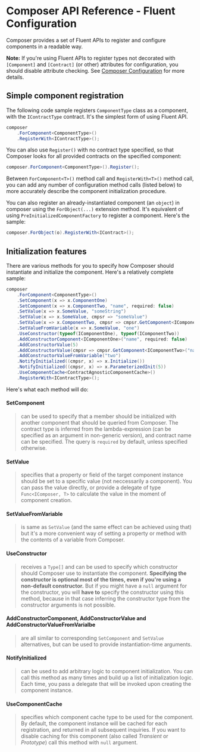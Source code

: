 # Composer API Reference - Fluent Configuration

Composer provides a set of Fluent APIs to register and configure components in a readable way.

**Note:** If you're using Fluent APIs to register types not decorated with `[Component]` and `[Contract]` (or other) attributes for configuration, you should disable attribute checking. See [Composer Configuration](configuration.md) for more details.

## Simple component registration

The following code sample registers `ComponentType` class as a component, with the `IContractType` contract. It's the simplest form of using Fluent API.

```csharp
composer
    .ForComponent<ComponentType>()
    .RegisterWith<IContractType>();
```

You can also use `Register()` with no contract type specified, so that Composer looks for all provided contracts on the specified component:

```csharp
composer.ForComponent<ComponentType>().Register();
```

Between `ForComponent<T>()` method call and `RegisterWith<T>()` method call, you can add any number of configuration method calls (listed below) to more accurately describe the component initialization procedure.

You can also register an already-instantiated component (an `object`) in composer using the `ForObject(...)` extension method. It's equivalent of using `PreInitializedComponentFactory` to register a component. Here's the sample:

```csharp
composer.ForObject(o).RegisterWith<IContract>();
```

## Initialization features

There are various methods for you to specify how Composer should instantiate and initialize the component. Here's a relatively complete sample:

```csharp
composer
    .ForComponent<ComponentType>()
    .SetComponent(x => x.ComponentOne)
    .SetComponent(x => x.ComponentTwo, "name", required: false)
    .SetValue(x => x.SomeValue, "someString")
    .SetValue(x => x.SomeValue, cmpsr => "someValue")
    .SetValue(x => x.ComponentTwo, cmpsr => cmpsr.GetComponent<IComponentTwo>(), false)
    .SetValueFromVariable(x => x.SomeValue, "one")
    .UseConstructor(typeof(IComponentOne), typeof(IComponentTwo))
    .AddConstructorComponent<IComponentOne>("name", required: false)
    .AddConstructorValue(5)
    .AddConstructorValue(cmpsr => cmpsr.GetComponent<IComponentTwo>("name"))
    .AddConstructorValueFromVariable("two")
    .NotifyInitialized((cmpsr, x) => x.Initialize())
    .NotifyInitialized((cmpsr, x) => x.ParameterizedInit(5))
    .UseComponentCache<ContractAgnosticComponentCache>()
    .RegisterWith<IContractType>();
```

Here's what each method will do:

#### SetComponent
> can be used to specify that a member should be initialized with another component
> that should be queried from Composer. 
> The contract type is inferred from the lambda-expression 
> (can be specified as an argument in non-generic version), 
> and contract name can be specified. 
> The query is `required` by default, unless specified otherwise.

#### SetValue
> specifies that a property or field of the target component instance should be set
> to a specific value (not neccessarily a component). You can pass the value 
> directly, or provide a delegate of type `Func<IComposer, T>` to calculate
> the value in the moment of component creation.

#### SetValueFromVariable
> is same as `SetValue` (and the same effect can be achieved using that)
> but it's a more convenient way of setting a property
> or method with the contents of a variable from Composer.

#### UseConstructor
> receives a `Type[]` and can be used to specify which constructor should
> Composer use to instantiate the component. **Specifying the constructor is
> optional most of the times, even if you're using a non-default constructor.**
> But if you might have a `null` argument for the constructor, you will **have to**
> specify the constructor using this method, because in that case inferring the
> constructor type from the constructor arguments is not possible.

#### AddConstructorComponent, AddConstructorValue and AddConstructorValueFromVarialbe
> are all similar to corresponding `SetComponent` and `SetValue` alternatives, 
> but can be used to provide instantiation-time arguments.

#### NotifyInitialized
> can be used to add arbitrary logic to component initialization. You can call this
> method as many times and build up a list of initialization logic. Each time, you pass
> a delegate that will be invoked upon creating the component instance.

#### UseComponentCache
> specifies which component cache type to be used for the component. By default,
> the component instance will be cached for each registration, and returned in all
> subsequent inquiries. If you want to disable caching for this component (also called *Transient* or *Prototype*) call this method with `null` argument.